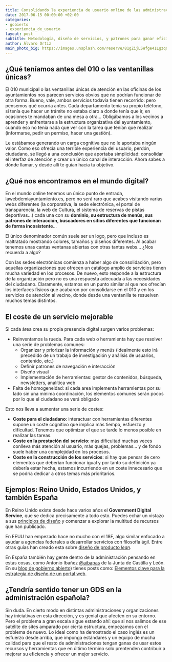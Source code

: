 ```yaml
---
title: Consolidando la experiencia de usuario online de las administraciones públicas
date: 2017-06-15 00:00:00 +02:00
categories:
- gobierto
- experiencia_de_usuario
layout: post
subtitle: Metodología, diseño de servicios, y patrones para ganar eficiencia
author: Álvaro Ortiz
main_photo_big: https://images.unsplash.com/reserve/81gZijLSWfge41LgzqQ6_Moving%20Parts.JPG?dpr=1&auto=format&fit=crop&w=1500&h=700&q=80&cs=tinysrgb&crop=&bg=d
---
```


## ¿Qué teníamos antes del 010 o las ventanillas únicas?

El 010 municipal o las ventanillas únicas de atención en las oficinas de los ayuntamientos nos parecen servicios obvios que no podrían funcionar de otra forma. Bueno, vale, ambos servicios todavía tienen recorrido: pero pensemos qué ocurría antes. Cada departamento tenía su propio teléfono, si tenía que hacer un trámite no estaba claro a donde tenía que ir, en ocasiones te mandaban de una mesa a otra... Obligábamos a los vecinos a aprender y enfrentarse a la estructura organizativa del ayuntamiento, cuando eso no tenía nada que ver con la tarea que tenían que realizar (informarse, pedir un permiso, hacer una gestión).

Le estábamos generando un carga cognitiva que no le aportaba ningún valor. Como eso ofrecía una terrible experiencia del usuario, perdón, ciudadano, se llegó a una conclusión que aportaba simplicidad: consolidar el interfaz de atención y crear un único canal de interacción. Ahora sabes a dónde llamar, y desde allí te guían hacia tu objetivo.

## ¿Qué nos encontramos en el mundo digital?

En el mundo online tenemos un único punto de entrada, lawebdemiayuntamiento.es, pero no será raro que acabes visitando varias webs diferentes (la corporativa, la sede electrónica, el portal de transparencia, la web de Cultura, el sistema de reservas de pistas deportivas...) cada una con su **dominio, su estructura de menús, sus patrones de interacción, buscadores en sitios diferentes que funcionan de forma incosistente**...

El único denominador común suele ser un logo, pero que incluso es maltratado mostrando colores, tamaños y diseños diferentes. Al acabar tenemos unas cantas ventanas abiertas con otras tantas webs... ¿Nos recuerda a algo?

Con las sedes electrónicas comienza a haber algo de consolidación, pero aquellas organizaciones que ofrecen un catálogo amplío de servicios tienen mucha variedad en los procesos. De nuevo, esto responde a la estructura de la organización pero no es una respuesta adecuada a las necesidades del ciudadano. Claramente, estamos en un punto similar al que nos ofrecían los interfaces físicos que acabaron por consolidarse en el 010 y en los servicios de atención al vecino, donde desde una ventanilla te resuelven muchos temas distintos.

## El coste de un servicio mejorable

Si cada área crea su propia presencia digital surgen varios problemas:

* Reinventamos la rueda. Para cada web o herramienta hay que resolver una serie de problemas comunes:
  * Organizar y priorizar la información y menús (idealmente esto irá precedido de un trabajo de investigación y análisis de usuarios, contenido, etc.)
  * Definir patrones de navegación e interacción
  * Diseño visual
  * Implementación de herramientas: gestor de contenidos, búsqueda, newsletters, analítica web
* Falta de homogeneidad: si cada area implementa herramientas por su lado sin una mínima coordinación, los elementos comunes serán pocos por lo que el ciudadano se verá obligado

Esto nos lleva a aumentar una serie de costes:

* **Coste para el ciudadano**: interactuar con herramientas diferentes supone un coste cognitivo que implica más tiempo, esfuerzo y dificultad. Tenemos que optimizar el que se tarde lo menos posible en realizar las tareas.
* **Coste en la prestación del servicio**: más dificultad muchas veces conlleva más atención al usuario, más quejas, problemas... y de fondo suele haber una complejidad en los procesos.
* **Coste en la construcción de los servicios**: si hay que pensar de cero elementos que deberían funcionar igual y por tanto su definición ya debería estar hecha, estamos incurriendo en un coste innecesario que se podría dedicar a otros temas más prioritarios.



## Ejemplos: Reino Unido, Estados Unidos, y también España

En Reino Unido existe desde hace varios años el **Government Digital Service**, que se dedica precisamente a todo esto. Puedes echar un vistazo a sus [principios de diseño](https://www.gov.uk/design-principles) y comenzar a explorar la multitud de recursos que han publicado.

En EEUU han empezado hace no mucho con el 18F, algo similar enfocado a ayudar a agencias federales a desarrollar servicios con filosofía ágil. Entre otras guías han creado esta sobre [diseño de producto _lean_](https://lean-product-design.18f.gov).

En España también hay gente dentro de la administración pensando en estas cosas, como Antonio Ibañez [@aibapas](https://twitter.com/aibapas) de la Junta de Castilla y León. En su [blog de gobierno abierto](http://blogs.jcyl.es/wp/gobiernoabierto)) tienes posts como: [Elementos clave para la estrategia de diseño de un portal web](http://blogs.jcyl.es/wp/gobiernoabierto/2017/02/22/elementos-clave-para-la-estrategia-de-diseno-de-un-portal-web/).


## ¿Tendría sentido tener un GDS en la administración española?

Sin duda. En cierto modo en distintas administraciones y organizaciones hay iniciativas en esta dirección, y es genial que afecten en su entorno. Pero el problema a gran escala sigue estando ahí: que si nos salimos de ese satélite de sites amparado por cierta estructura, empezamos con el problema de nuevo. Lo ideal como ha demostrado el caso inglés es un esfuerzo desde arriba, que imponga estándares y un equipo de mucha calidad para que el resto de administraciones tengan ganas de usar estos recursos y herramientas que en último término solo prentenden contribuir a mejorar su eficiencia y ofrecer un mejor servicio.
